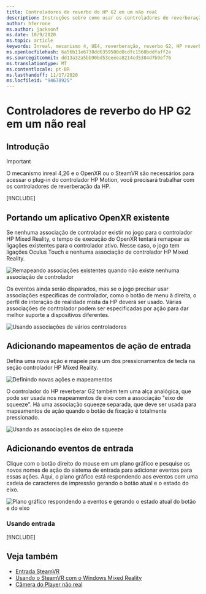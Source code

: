 ```yaml
---
title: Controladores de reverbo do HP G2 em um não real
description: Instruções sobre como usar os controladores de reverberação HP reverbo G2 em OpenXR e SteamVR
author: hferrone
ms.author: jacksonf
ms.date: 10/9/2020
ms.topic: article
keywords: Inreal, mecanismo 4, UE4, reverberação, reverbo G2, HP reverbs G2, realidade misturada, desenvolvimento, controladores de movimento, entrada do usuário, recursos, novo projeto, emulador, documentação, guias, recursos, hologramas, desenvolvimento de jogos, headset de realidade misturada, headset de realidade mista do Windows, headset da realidade virtual
ms.openlocfilehash: 6a56b11e6738dd6359508d0cdfc1560bddfaff2e
ms.sourcegitcommit: dd13a32a5bb90bd53eeeea8214cd5384d7b9ef76
ms.translationtype: MT
ms.contentlocale: pt-BR
ms.lasthandoff: 11/17/2020
ms.locfileid: "94678925"
---
```

# <a name="hp-reverb-g2-controllers-in-unreal"></a>Controladores de reverbo do HP G2 em um não real 

## <a name="getting-started"></a>Introdução

> [!IMPORTANT]
> O mecanismo inreal 4,26 e o OpenXR ou o SteamVR são necessários para acessar o plug-in do controlador HP Motion, você precisará trabalhar com os controladores de reverberação da HP.

[!INCLUDE[](includes/tabs-g2-controllers-in-unreal.md)]

## <a name="porting-an-existing-openxr-app"></a>Portando um aplicativo OpenXR existente 

Se nenhuma associação de controlador existir no jogo para o controlador HP Mixed Reality, o tempo de execução do OpenXR tentará remapear as ligações existentes para o controlador ativo.  Nesse caso, o jogo tem ligações Oculus Touch e nenhuma associação de controlador HP Mixed Reality.

![Remapeando associações existentes quando não existe nenhuma associação de controlador](images/reverb-g2-img-04.png)

Os eventos ainda serão disparados, mas se o jogo precisar usar associações específicas de controlador, como o botão de menu à direita, o perfil de interação de realidade mista da HP deverá ser usado.  Várias associações de controlador podem ser especificadas por ação para dar melhor suporte a dispositivos diferentes.
   
![Usando associações de vários controladores](images/reverb-g2-img-05.png)

## <a name="adding-input-action-mappings"></a>Adicionando mapeamentos de ação de entrada 

Defina uma nova ação e mapeie para um dos pressionamentos de tecla na seção controlador HP Mixed Reality.

![Definindo novas ações e mapeamentos](images/reverb-g2-img-02.png)

O controlador do HP reverberar G2 também tem uma alça analógica, que pode ser usada nos mapeamentos de eixo com a associação "eixo de squeeze".  Há uma associação squeeze separada, que deve ser usada para mapeamentos de ação quando o botão de fixação é totalmente pressionado. 

![Usando as associações de eixo de squeeze](images/reverb-g2-img-03.png)

## <a name="adding-input-events"></a>Adicionando eventos de entrada

Clique com o botão direito do mouse em um plano gráfico e pesquise os novos nomes de ação do sistema de entrada para adicionar eventos para essas ações.  Aqui, o plano gráfico está respondendo aos eventos com uma cadeia de caracteres de impressão gerando o botão atual e o estado do eixo.

![Plano gráfico respondendo a eventos e gerando o estado atual do botão e do eixo](images/reverb-g2-img-06.png)

### <a name="using-input"></a>Usando entrada 

[!INCLUDE[](includes/tabs-g2-controller-mapping-in-unreal.md)]

## <a name="see-also"></a>Veja também
* [Entrada SteamVR](https://docs.unrealengine.com/Platforms/VR/SteamVR/HowTo/SteamVRInput/index.html)
* [Usando o SteamVR com o Windows Mixed Reality](https://docs.microsoft.com/windows/mixed-reality/enthusiast-guide/using-steamvr-with-windows-mixed-reality)
* [Câmera do Player não real](https://docs.unrealengine.com/Programming/Tutorials/PlayerCamera/3/index.html)